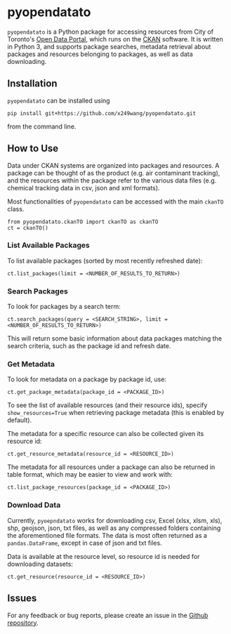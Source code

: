 # pyopendatato

`pyopendatato` is a Python package for accessing resources from City of Toronto's [Open Data Portal](https://open.toronto.ca/catalogue), which runs on the [CKAN](https://ckan.org/) software. It is written in Python 3, and supports package searches, metadata retrieval about packages and resources belonging to packages, as well as data downloading.

## Installation

`pyopendatato` can be installed using

```
pip install git+https://github.com/x249wang/pyopendatato.git
```

from the command line.

## How to Use

Data under CKAN systems are organized into packages and resources. A package can be thought of as the product (e.g. air contaminant tracking), and the resources within the package refer to the various data files (e.g. chemical tracking data in csv, json and xml formats).

Most functionalities of `pyopendatato` can be accessed with the main `ckanTO` class.

```
from pyopendatato.ckanTO import ckanTO as ckanTO
ct = ckanTO()
```

### List Available Packages

To list available packages (sorted by most recently refreshed date):

```
ct.list_packages(limit = <NUMBER_OF_RESULTS_TO_RETURN>)
```

### Search Packages

To look for packages by a search term:

```
ct.search_packages(query = <SEARCH_STRING>, limit = <NUMBER_OF_RESULTS_TO_RETURN>)
```

This will return some basic information about data packages matching the search criteria, such as the package id and refresh date.


### Get Metadata

To look for metadata on a package by package id, use:

```
ct.get_package_metadata(package_id = <PACKAGE_ID>)
```

To see the list of available resources (and their resource ids), specify `show_resources=True` when retrieving package metadata (this is enabled by default).

The metadata for a specific resource can also be collected given its resource id:

```
ct.get_resource_metadata(resource_id = <RESOURCE_ID>)
```

The metadata for all resources under a package can also be returned in table format, which may be easier to view and work with:

```
ct.list_package_resources(package_id = <PACKAGE_ID>)
```


### Download Data

Currently, `pyoepndatato` works for downloading csv, Excel (xlsx, xlsm, xls), shp, geojson, json, txt files, as well as any compressed folders containing the aforementioned file formats. The data is most often returned as a `pandas.DataFrame`, except in case of json and txt files.

Data is available at the resource level, so resource id is needed for downloading datasets:

```
ct.get_resource(resource_id = <RESOURCE_ID>)
```

## Issues

For any feedback or bug reports, please create an issue in the [Github repository](https://github.com/x249wang/pyopendatato).
